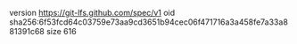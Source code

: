 version https://git-lfs.github.com/spec/v1
oid sha256:6f53fcd64c03759e73aa9cd3651b94cec06f471716a3a458fe7a33a881391c68
size 616

